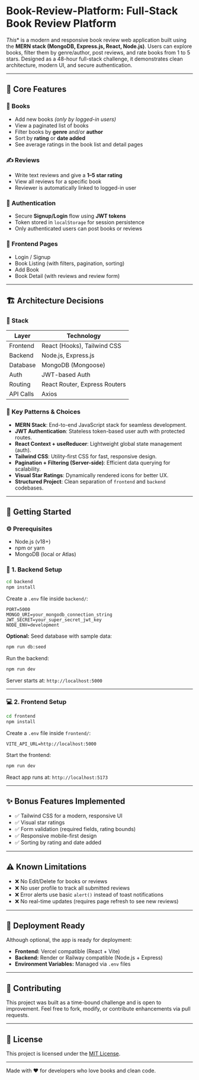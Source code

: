 # Book-Review-Platform: Full-Stack Book Review Platform #

*This** is a modern and responsive book review web application built using the **MERN stack (MongoDB, Express.js, React, Node.js)**. Users can explore books, filter them by genre/author, post reviews, and rate books from 1 to 5 stars. Designed as a 48-hour full-stack challenge, it demonstrates clean architecture, modern UI, and secure authentication.

---

## 🎯 Core Features

### 📘 Books

* Add new books *(only by logged-in users)*
* View a paginated list of books
* Filter books by **genre** and/or **author**
* Sort by **rating** or **date added**
* See average ratings in the book list and detail pages

### ✍️ Reviews

* Write text reviews and give a **1–5 star rating**
* View all reviews for a specific book
* Reviewer is automatically linked to logged-in user

### 🔐 Authentication

* Secure **Signup/Login** flow using **JWT tokens**
* Token stored in `localStorage` for session persistence
* Only authenticated users can post books or reviews

### 🎨 Frontend Pages

* Login / Signup
* Book Listing (with filters, pagination, sorting)
* Add Book
* Book Detail (with reviews and review form)

---

## 🏗️ Architecture Decisions

### 🔧 Stack

| Layer     | Technology                    |
| --------- | ----------------------------- |
| Frontend  | React (Hooks), Tailwind CSS   |
| Backend   | Node.js, Express.js           |
| Database  | MongoDB (Mongoose)            |
| Auth      | JWT-based Auth                |
| Routing   | React Router, Express Routers |
| API Calls | Axios                         |

### 🔑 Key Patterns & Choices

* **MERN Stack**: End-to-end JavaScript stack for seamless development.
* **JWT Authentication**: Stateless token-based user auth with protected routes.
* **React Context + useReducer**: Lightweight global state management (auth).
* **Tailwind CSS**: Utility-first CSS for fast, responsive design.
* **Pagination + Filtering (Server-side)**: Efficient data querying for scalability.
* **Visual Star Ratings**: Dynamically rendered icons for better UX.
* **Structured Project**: Clean separation of `frontend` and `backend` codebases.

---

## 🚀 Getting Started

### ⚙️ Prerequisites

* Node.js (v18+)
* npm or yarn
* MongoDB (local or Atlas)

### 📂 1. Backend Setup

```bash
cd backend
npm install
```

Create a `.env` file inside `backend/`:

```env
PORT=5000
MONGO_URI=your_mongodb_connection_string
JWT_SECRET=your_super_secret_jwt_key
NODE_ENV=development
```

**Optional:** Seed database with sample data:

```bash
npm run db:seed
```

Run the backend:

```bash
npm run dev
```

Server starts at: `http://localhost:5000`

---

### 💻 2. Frontend Setup

```bash
cd frontend
npm install
```

Create a `.env` file inside `frontend/`:

```env
VITE_API_URL=http://localhost:5000
```

Start the frontend:

```bash
npm run dev
```

React app runs at: `http://localhost:5173`

---

## ✨ Bonus Features Implemented

* ✅ Tailwind CSS for a modern, responsive UI
* ✅ Visual star ratings
* ✅ Form validation (required fields, rating bounds)
* ✅ Responsive mobile-first design
* ✅ Sorting by rating and date added

---

## ⚠️ Known Limitations

* ❌ No Edit/Delete for books or reviews
* ❌ No user profile to track all submitted reviews
* ❌ Error alerts use basic `alert()` instead of toast notifications
* ❌ No real-time updates (requires page refresh to see new reviews)

---

## 🚀 Deployment Ready

Although optional, the app is ready for deployment:

* **Frontend:** Vercel compatible (React + Vite)
* **Backend:** Render or Railway compatible (Node.js + Express)
* **Environment Variables:** Managed via `.env` files

---

## 🤝 Contributing

This project was built as a time-bound challenge and is open to improvement. Feel free to fork, modify, or contribute enhancements via pull requests.

---

## 📄 License

This project is licensed under the [MIT License](LICENSE).

---

Made with ❤️ for developers who love books and clean code.
